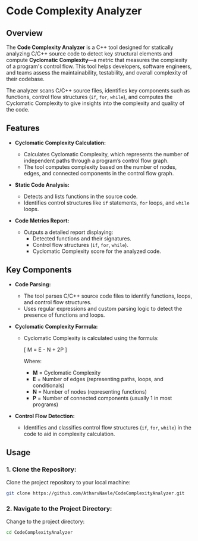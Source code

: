 # **Code Complexity Analyzer**

## **Overview**
The **Code Complexity Analyzer** is a C++ tool designed for statically analyzing C/C++ source code to detect key structural elements and compute **Cyclomatic Complexity**—a metric that measures the complexity of a program's control flow. This tool helps developers, software engineers, and teams assess the maintainability, testability, and overall complexity of their codebase.

The analyzer scans C/C++ source files, identifies key components such as functions, control flow structures (`if`, `for`, `while`), and computes the Cyclomatic Complexity to give insights into the complexity and quality of the code.

## **Features**
- **Cyclomatic Complexity Calculation:**
  - Calculates Cyclomatic Complexity, which represents the number of independent paths through a program’s control flow graph.
  - The tool computes complexity based on the number of nodes, edges, and connected components in the control flow graph.

- **Static Code Analysis:**
  - Detects and lists functions in the source code.
  - Identifies control structures like `if` statements, `for` loops, and `while` loops.
  
- **Code Metrics Report:**
  - Outputs a detailed report displaying:
    - Detected functions and their signatures.
    - Control flow structures (`if`, `for`, `while`).
    - Cyclomatic Complexity score for the analyzed code.

## **Key Components**
- **Code Parsing:**
  - The tool parses C/C++ source code files to identify functions, loops, and control flow structures.
  - Uses regular expressions and custom parsing logic to detect the presence of functions and loops.

- **Cyclomatic Complexity Formula:**
  - Cyclomatic Complexity is calculated using the formula:
  
    \[
    M = E - N + 2P
    \]

    Where:
    - **M** = Cyclomatic Complexity
    - **E** = Number of edges (representing paths, loops, and conditionals)
    - **N** = Number of nodes (representing functions)
    - **P** = Number of connected components (usually 1 in most programs)

- **Control Flow Detection:**
  - Identifies and classifies control flow structures (`if`, `for`, `while`) in the code to aid in complexity calculation.

## **Usage**

### 1. **Clone the Repository:**

   Clone the project repository to your local machine:
   ```bash
   git clone https://github.com/AtharvNavle/CodeComplexityAnalyzer.git
```
### 2. **Navigate to the Project Directory:**

   Change to the project directory:
   ```bash
   cd CodeComplexityAnalyzer
